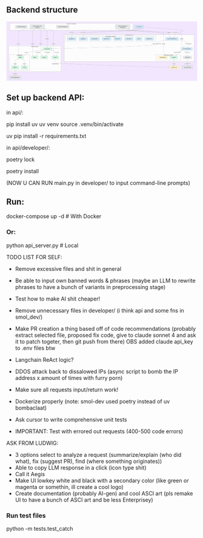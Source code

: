 ## Backend structure

![alt text](image.png)

## Set up backend API:

in api/:

pip install uv
uv venv
source .venv/bin/activate

uv pip install -r requirements.txt

in api/developer/:

poetry lock

poetry install

(NOW U CAN RUN main.py in developer/ to input command-line prompts)

## Run:

docker-compose up -d # With Docker

### Or:

python api_server.py # Local

TODO LIST FOR SELF:

- Remove excessive files and shit in general
- Be able to input own banned words & phrases (maybe an LLM to rewrite phrases to have a bunch of variants in preprocessing stage)
- Test how to make AI shit cheaper!
- Remove unnecessary files in developer/ (i think api and some fns in smol_dev/)
- Make PR creation a thing based off of code recommendations (probably extract selected file, proposed fix code, give to claude sonnet 4 and ask it to patch togeter, then git push from there) OBS added claude api_key to .env files btw
- Langchain ReAct logic?
- DDOS attack back to dissalowed IPs (async script to bomb the IP address x amount of times with furry porn)
- Make sure all requests input/return work!
- Dockerize properly (note: smol-dev used poetry instead of uv bombaclaat)
- Ask cursor to write comprehensive unit tests

- IMPORTANT: Test with errored out requests (400-500 code errors)

ASK FROM LUDWIG:

- 3 options select to analyze a request (summarize/explain (who did what), fix (suggest PR), find (where something originates))
- Able to copy LLM response in a click (icon type shit)
- Call it Aegis
- Make UI lowkey white and black with a secondary color (like green or magenta or somethin, ill create a cool logo)
- Create documentation (probably AI-gen) and cool ASCI art (pls remake UI to have a bunch of ASCI art and be less Enterprisey)

### Run test files

python -m tests.test_catch
